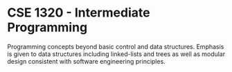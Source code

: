 # CSE 1320 - Intermediate Programming

Programming concepts beyond basic control and data structures. Emphasis is given to data structures including linked-lists and trees as well as modular design consistent with software engineering principles.
